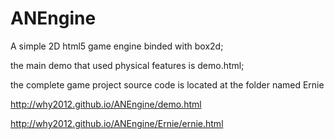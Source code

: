 ANEngine
========

A simple 2D html5 game engine binded with box2d;


the main demo that used physical features is demo.html;

the complete game project source code is located at the folder named Ernie

http://why2012.github.io/ANEngine/demo.html

http://why2012.github.io/ANEngine/Ernie/ernie.html

